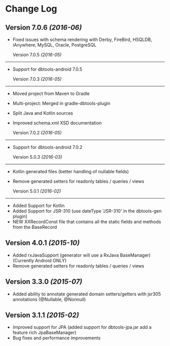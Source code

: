 Change Log
==========

  Version 7.0.6 *(2016-06)*
---------------------------
* Fixed issues with schema rendering with Derby, FireBird, HSQLDB, iAnywhere, MySQL, Oracle, PostgreSQL
 
  Version 7.0.5 *(2016-05)*
---------------------------
* Support for dbtools-android 7.0.5

  Version 7.0.3 *(2016-05)*
---------------------------
* Moved project from Maven to Gradle
* Multi-project: Merged in gradle-dbtools-plugin
* Split Java and Kotlin sources
* Improved schema.xml XSD documentation


  Version 7.0.2 *(2016-05)*
---------------------------
* Support for dbtools-android 7.0.2


  Version 5.0.3 *(2016-03)*
----------------------------

 * Kotlin generated files (better handling of nullable fields)
 * Remove generated setters for readonly tables / queries / views
 
   Version 5.0.1 *(2016-02)*
 ----------------------------
 * Added Support for Kotlin
 * Added Support for JSR-310 (use dateType 'JSR-310' in the dbtools-gen plugin)
 * NEW XXRecordConst file that contains all the static fields and methods from the BaseRecord
 
  Version 4.0.1 *(2015-10)*
----------------------------

 * Added rxJavaSupport (generator will use a RxJava BaseManager) (Currently Android ONLY)
 * Remove generated setters for readonly tables / queries / views


  Version 3.3.0 *(2015-07)*
----------------------------

 * Added ability to annotate generated domain setters/getters with jsr305 annotations (@Nullable, @Nonnull)
 

  Version 3.1.1 *(2015-02)*
----------------------------

 * Improved support for JPA (added support for dbtools-jpa.jar add a feature rich JpaBaseManager)
 * Bug fixes and performance improvements

